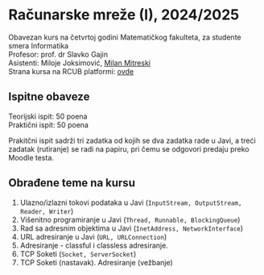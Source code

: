 # Računarske mreže (I), 2024/2025

Obavezan kurs na četvrtoj godini Matematičkog fakulteta, za studente smera Informatika\
Profesor: prof. dr Slavko Gajin\
Asistenti: Miloje Joksimović, [Milan Mitreski](http://poincare.matf.bg.ac.rs/~milan.mitreski)\
Strana kursa na RCUB platformi: [ovde](https://elearning.rcub.bg.ac.rs/moodle/course/view.php?id=1558)

## Ispitne obaveze

Teorijski ispit: 50 poena\
Praktični ispit: 50 poena

Prakitčni ispit sadrži tri zadatka od kojih se dva zadatka rade u Javi, a treći zadatak (rutiranje) se radi na papiru, pri čemu se odgovori predaju preko Moodle testa.

## Obrađene teme na kursu

1. Ulazno/izlazni tokovi podataka u Javi (`InputStream, OutputStream, Reader, Writer`)
2. Višenitno programiranje u Javi (`Thread, Runnable, BlockingQueue`)
3. Rad sa adresnim objektima u Javi (`InetAddress, NetworkInterface`)
4. URL adresiranje u Javi (`URL, URLConnection`)
5. Adresiranje - classful i classless adresiranje.
6. TCP Soketi (`Socket, ServerSocket`)
7. TCP Soketi (nastavak). Adresiranje (vežbanje)
